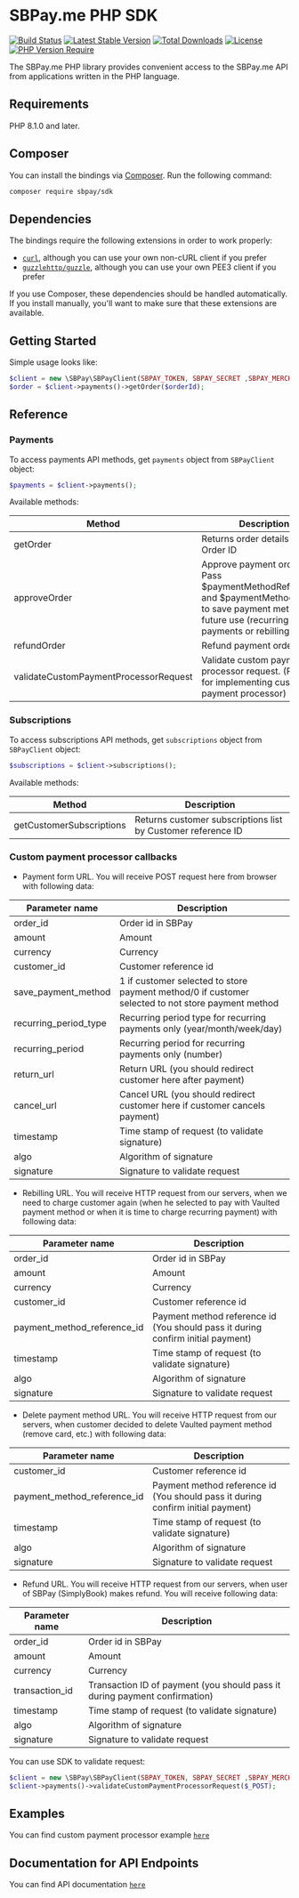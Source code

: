 # SBPay.me PHP SDK

[![Build Status](https://github.com/dimkasb/sbpay-sdk/actions/workflows/ci.yml/badge.svg?branch=main)](https://github.com/dimkasb/sbpay-sdk/actions?query=branch%3Amain)
[![Latest Stable Version](https://poser.pugx.org/sbpay/sdk/v/stable.svg)](https://packagist.org/packages/sbpay/sdk)
[![Total Downloads](https://poser.pugx.org/sbpay/sdk/downloads.svg)](https://packagist.org/packages/sbpay/sdk)
[![License](https://poser.pugx.org/sbpay/sdk/license.svg)](https://packagist.org/packages/sbpay/sdk)
[![PHP Version Require](http://poser.pugx.org/sbpay/sdk/require/php)](https://packagist.org/packages/sbpay/sdk)


The SBPay.me PHP library provides convenient access to the SBPay.me API from
applications written in the PHP language.

## Requirements

PHP 8.1.0 and later.

## Composer

You can install the bindings via [Composer](http://getcomposer.org/). Run the following command:

```bash
composer require sbpay/sdk
```

## Dependencies

The bindings require the following extensions in order to work properly:

- [`curl`](https://secure.php.net/manual/en/book.curl.php), although you can use your own non-cURL client if you prefer
- [`guzzlehttp/guzzle`](https://packagist.org/packages/guzzlehttp/guzzle), although you can use your own РЕЕЗ client if you prefer

If you use Composer, these dependencies should be handled automatically. If you install manually, you'll want to make sure that these extensions are available.

## Getting Started

Simple usage looks like:

```php
$client = new \SBPay\SBPayClient(SBPAY_TOKEN, SBPAY_SECRET ,SBPAY_MERCHANT, SBPAY_HOST);
$order = $client->payments()->getOrder($orderId);
```

## Reference

### Payments

To access payments API methods, get `payments` object from `SBPayClient` object:

```php
$payments = $client->payments();
```
Available methods:

| Method                                | Description                                                                                                                                              |
|---------------------------------------|----------------------------------------------------------------------------------------------------------------------------------------------------------|
| getOrder                              | Returns order details by Order ID                                                                                                                        |
| approveOrder                          | Approve payment order.<br/>Pass $paymentMethodReferenceId and $paymentMethodName to save payment method for future use (recurring payments or rebilling) |
| refundOrder                           | Refund payment order                                                                                                                                     |
| validateCustomPaymentProcessorRequest | Validate custom payment processor request. (Required for implementing custom payment processor)                                                          |

### Subscriptions

To access subscriptions API methods, get `subscriptions` object from `SBPayClient` object:

```php
$subscriptions = $client->subscriptions();
```

Available methods:

| Method                   | Description                                                  |
|--------------------------|--------------------------------------------------------------|
| getCustomerSubscriptions | Returns customer subscriptions list by Customer reference ID |

### Custom payment processor callbacks

* Payment form URL. You will receive POST request here from browser with following data:

| Parameter name        | Description                                                                                       |
|-----------------------|---------------------------------------------------------------------------------------------------|
| order_id              | Order id in SBPay                                                                                 |
| amount                | Amount                                                                                            |
| currency              | Currency                                                                                          |
| customer_id           | Customer reference id                                                                             |
| save_payment_method   | 1 if customer selected to store payment method/0 if customer selected to not store payment method |
| recurring_period_type | Recurring period type for recurring payments only (year/month/week/day)                           |
| recurring_period      | Recurring period for recurring payments only (number)                                             |
| return_url            | Return URL (you should redirect customer here after payment)                                      |
| cancel_url            | Cancel URL (you should redirect customer here if customer cancels payment)                        |
| timestamp             | Time stamp of request (to validate signature)                                                     |
| algo                  | Algorithm of signature                                                                            |
| signature             | Signature to validate request                                                                     |

* Rebilling URL. You will receive HTTP request from our servers, when we need to charge customer again (when he selected to pay with Vaulted payment method or when it is time to charge recurring payment) with following data:

| Parameter name              | Description                                                                      |
|-----------------------------|----------------------------------------------------------------------------------|
| order_id                    | Order id in SBPay                                                                |
| amount                      | Amount                                                                           |
| currency                    | Currency                                                                         |
| customer_id                 | Customer reference id                                                            |
| payment_method_reference_id | Payment method reference id (You should pass it during confirm initial payment) |
| timestamp                   | Time stamp of request (to validate signature)                                    |
| algo                        | Algorithm of signature                                                           |
| signature                   | Signature to validate request                                                    |

* Delete payment method URL. You will receive HTTP request from our servers, when customer decided to delete Vaulted payment method (remove card, etc.) with following data:

| Parameter name              | Description                                                                     |
|-----------------------------|---------------------------------------------------------------------------------|
| customer_id                 | Customer reference id                                                           |
| payment_method_reference_id | Payment method reference id (You should pass it during confirm initial payment) |
| timestamp                   | Time stamp of request (to validate signature)                                   |
| algo                        | Algorithm of signature                                                          |
| signature                   | Signature to validate request                                                   |

* Refund URL. You will receive HTTP request from our servers, when user of SBPay (SimplyBook) makes refund. You will receive following data:

| Parameter name  | Description                                                                                       |
|-----------------|---------------------------------------------------------------------------------------------------|
| order_id        | Order id in SBPay                                                                                 |
| amount          | Amount                                                                                            |
| currency        | Currency                                                                                          |
| transaction_id  | Transaction ID of payment (you should pass it during payment confirmation)                        |
| timestamp       | Time stamp of request (to validate signature)                                                     |
| algo            | Algorithm of signature                                                                            |
| signature       | Signature to validate request                                                                     |

You can use SDK to validate request:

```php
$client = new \SBPay\SBPayClient(SBPAY_TOKEN, SBPAY_SECRET ,SBPAY_MERCHANT, SBPAY_HOST);
$client->payments()->validateCustomPaymentProcessorRequest($_POST);
```

## Examples

You can find custom payment processor example [`here`](https://github.com/dimkasb/sbpay-sdk/tree/main/example/custom_payment_processor)

## Documentation for API Endpoints

You can find API documentation [`here`](https://app.sbpay.me/en/api-documentation)